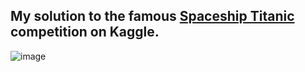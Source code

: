 ## My solution to the famous [Spaceship Titanic](https://www.kaggle.com/competitions/spaceship-titanic) competition on Kaggle.

![image](https://github.com/user-attachments/assets/f81ddca8-e8df-4d2c-8ded-a981ae1a70cb)


